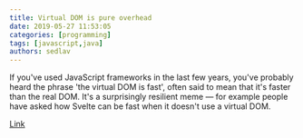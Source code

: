 ```yaml
---
title: Virtual DOM is pure overhead
date: 2019-05-27 11:53:05
categories: [programming]
tags: [javascript,java]
authors: sedlav
---
```


If you've used JavaScript frameworks in the last few years, you've probably heard the phrase 'the virtual DOM is fast', often said to mean that it's faster than the real DOM. It's a surprisingly resilient meme — for example people have asked how Svelte can be fast when it doesn't use a virtual DOM.

[Link](https://svelte.dev/blog/virtual-dom-is-pure-overhead)
